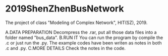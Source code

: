# 2019ShenZhenBusNetwork
The project of class "Modeling of Complex Network", HIT(SZ), 2019.

A.DATA PREPARATION
  Decompress the .rar, put all those data files into a folder named "bus_data".
B.RUN IT
  You can run the program by compile the .c or just run the .py.
  The example codes have been writen as notes in both .c and .py.
C.MORE DETAILS
  Check the notes in the code.
